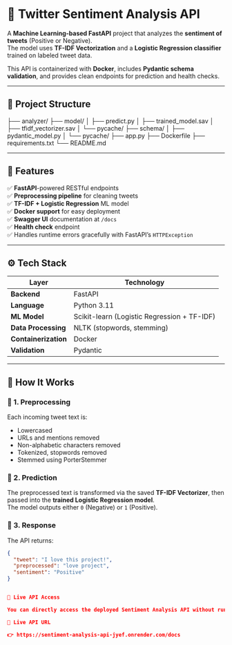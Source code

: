 # 🧠 Twitter Sentiment Analysis API

A **Machine Learning-based FastAPI** project that analyzes the **sentiment of tweets** (Positive or Negative).  
The model uses **TF-IDF Vectorization** and a **Logistic Regression classifier** trained on labeled tweet data.

This API is containerized with **Docker**, includes **Pydantic schema validation**, and provides clean endpoints for prediction and health checks.

---

## 📁 Project Structure

├── analyzer/
├── model/
│ ├── predict.py
│ ├── trained_model.sav
│ ├── tfidf_vectorizer.sav
│ └── pycache/
├── schema/
│ ├── pydantic_model.py
│ └── pycache/
├── app.py
├── Dockerfile
├── requirements.txt
└── README.md

---

## 🚀 Features

✅ **FastAPI**-powered RESTful endpoints  
✅ **Preprocessing pipeline** for cleaning tweets  
✅ **TF-IDF + Logistic Regression** ML model  
✅ **Docker support** for easy deployment  
✅ **Swagger UI** documentation at `/docs`  
✅ **Health check** endpoint  
✅ Handles runtime errors gracefully with FastAPI’s `HTTPException`

---

## ⚙️ Tech Stack

| Layer                | Technology                                  |
| -------------------- | ------------------------------------------- |
| **Backend**          | FastAPI                                     |
| **Language**         | Python 3.11                                 |
| **ML Model**         | Scikit-learn (Logistic Regression + TF-IDF) |
| **Data Processing**  | NLTK (stopwords, stemming)                  |
| **Containerization** | Docker                                      |
| **Validation**       | Pydantic                                    |

---

## 🧩 How It Works

### 🧼 1. Preprocessing

Each incoming tweet text is:

-   Lowercased
-   URLs and mentions removed
-   Non-alphabetic characters removed
-   Tokenized, stopwords removed
-   Stemmed using PorterStemmer

### 🤖 2. Prediction

The preprocessed text is transformed via the saved **TF-IDF Vectorizer**, then passed into the **trained Logistic Regression model**.  
The model outputs either `0` (Negative) or `1` (Positive).

### 🧾 3. Response

The API returns:

```json
{
  "tweet": "I love this project!",
  "preprocessed": "love project",
  "sentiment": "Positive"
}


🚀 Live API Access

You can directly access the deployed Sentiment Analysis API without running the project locally.

🔗 Live API URL

👉 https://sentiment-analysis-api-jyef.onrender.com/docs
```

